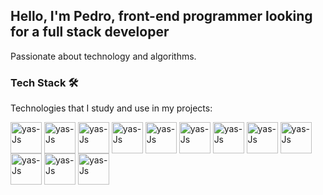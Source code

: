 <h2>Hello, I'm Pedro, front-end programmer looking for a full stack developer</h2>

Passionate about technology and algorithms.

### Tech Stack 🛠️

Technologies that I study and use in my projects:

<div>
  <img align="center" alt="yas-Js" height="50" width="50" src="https://cdn.jsdelivr.net/gh/devicons/devicon/icons/html5/html5-original.svg" />
  <img align="center" alt="yas-Js" height="50" width="50" src="https://cdn.jsdelivr.net/gh/devicons/devicon/icons/css3/css3-original.svg" /> 
  <img align="center" alt="yas-Js" height="50" width="50" src="https://cdn.jsdelivr.net/gh/devicons/devicon/icons/javascript/javascript-original.svg" />        
  <img align="center" alt="yas-Js" height="50" width="50" src="https://cdn.jsdelivr.net/gh/devicons/devicon/icons/java/java-original.svg" />
  <img align="center" alt="yas-Js" height="50" width="50" src="https://cdn.jsdelivr.net/gh/devicons/devicon/icons/python/python-original.svg" />
  <img align="center" alt="yas-Js" height="50" width="50" src="https://cdn.jsdelivr.net/gh/devicons/devicon/icons/git/git-original.svg" />
  <img align="center" alt="yas-Js" height="50" width="50" src="https://cdn.jsdelivr.net/gh/devicons/devicon/icons/nodejs/nodejs-original.svg" />
  <img align="center" alt="yas-Js" height="50" width="50" src="https://cdn.jsdelivr.net/gh/devicons/devicon/icons/sass/sass-original.svg" />
  <img align="center" alt="yas-Js" height="50" width="50" src="https://cdn.jsdelivr.net/gh/devicons/devicon/icons/bootstrap/bootstrap-original.svg" />
  <img align="center" alt="yas-Js" height="50" width="50" src="https://cdn.jsdelivr.net/gh/devicons/devicon/icons/react/react-original.svg" />
  <img align="center" alt="yas-Js" height="50" width="50" src="https://cdn.jsdelivr.net/gh/devicons/devicon/icons/mysql/mysql-original.svg" />
  <img align="center" alt="yas-Js" height="50" width="50" src="https://cdn.jsdelivr.net/gh/devicons/devicon/icons/mongodb/mongodb-plain.svg" />
</div>
          
